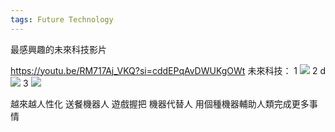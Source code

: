 ```yaml
---
tags: Future Technology
---
```


最感興趣的未來科技影片

https://youtu.be/RM717Aj_VKQ?si=cddEPqAvDWUKgOWt
未來科技：
1
![](https://s3-ap-northeast-1.amazonaws.com/g0v-hackmd-images/uploads/upload_74b8530bd45fca3ffd87d0085523b5a0.png)
2
d![](https://s3-ap-northeast-1.amazonaws.com/g0v-hackmd-images/uploads/upload_cbd6675c888fe38b0ba78d944de556f7.png)
3
![](https://s3-ap-northeast-1.amazonaws.com/g0v-hackmd-images/uploads/upload_477931f82e2c72e2313c8ea3f57ae736.png)

越來越人性化
送餐機器人 遊戲握把 機器代替人 用個種機器輔助人類完成更多事情
